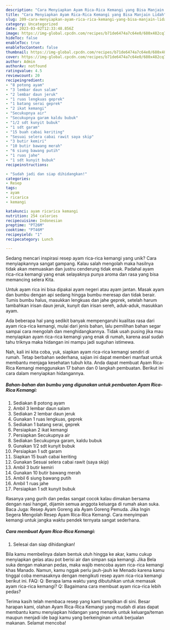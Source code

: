 ```yaml
---
description: "Cara Menyiapkan Ayam Rica-Rica Kemangi yang Bisa Manjain Lidah"
title: "Cara Menyiapkan Ayam Rica-Rica Kemangi yang Bisa Manjain Lidah"
slug: 209-cara-menyiapkan-ayam-rica-rica-kemangi-yang-bisa-manjain-lidah
category: Uncategorized
date: 2023-03-02T12:33:48.856Z
image: https://img-global.cpcdn.com/recipes/b71de6474a7c64e0/680x482cq70/ayam-rica-rica-kemangi-foto-resep-utama.jpg
hideToc: false
enableToc: true
enableTocContent: false
thumbnail: https://img-global.cpcdn.com/recipes/b71de6474a7c64e0/680x482cq70/ayam-rica-rica-kemangi-foto-resep-utama.jpg
cover: https://img-global.cpcdn.com/recipes/b71de6474a7c64e0/680x482cq70/ayam-rica-rica-kemangi-foto-resep-utama.jpg
author: Admin
authorAv: notfound
ratingvalue: 4.5
reviewcount: 20
recipeingredient:
- "8 potong ayam"
- "3 lembar daun salam"
- "2 lembar daun jeruk"
- "1 ruas lengkuas geprek"
- "1 batang serai geprek"
- "2 ikat kemangi"
- "Secukupnya air"
- "Secukupnya garam kaldu bubuk"
- "1/2 sdt kunyit bubuk"
- "1 sdt garam"
- "15 buah cabai keriting"
- "Sesuai selera cabai rawit saya skip"
- "3 butir kemiri"
- "10 butir bawang merah"
- "6 siung bawang putih"
- "1 ruas jahe"
- "1 sdt kunyit bubuk"
recipeinstructions:

- "Sudah jadi dan siap dihidangkan!"
categories:
- Resep
tags:
- ayam
- ricarica
- kemangi

katakunci: ayam ricarica kemangi 
nutrition: 254 calories
recipecuisine: Indonesian
preptime: "PT26M"
cooktime: "PT46M"
recipeyield: "1"
recipecategory: Lunch

---
```





Sedang mencari inspirasi resep ayam rica-rica kemangi yang unik? Cara menyiapkannya sangat gampang. Kalau salah mengolah maka hasilnya tidak akan memuaskan dan justru cenderung tidak enak. Padahal ayam rica-rica kemangi yang enak selayaknya punya aroma dan rasa yang bisa memancing selera Kita.





Untuk ayam rica ini bisa dipakai ayam negeri atau ayam jantan. Masak ayam dan bumbu dengan api sedang hingga bumbu meresap dan tidak berair. Tumis bumbu halus, masukkan lengkuas dan jahe geprek, setelah harum tambahkan irisan daun jeruk, kunyit dan irisan sereh, aduk-aduk, masukkan ayam.

Ada beberapa hal yang sedikit banyak mempengaruhi kualitas rasa dari ayam rica-rica kemangi, mulai dari jenis bahan, lalu pemilihan bahan segar sampai cara mengolah dan menghidangkannya. Tidak usah pusing jika mau menyiapkan ayam rica-rica kemangi yang enak di rumah, karena asal sudah tahu triknya maka hidangan ini mampu jadi suguhan istimewa.






Nah, kali ini kita coba, yuk, siapkan ayam rica-rica kemangi sendiri di rumah. Tetap berbahan sederhana, sajian ini dapat memberi manfaat untuk membantu menjaga kesehatan tubuh kita. Anda dapat membuat Ayam Rica-Rica Kemangi menggunakan 17 bahan dan 0 langkah pembuatan. Berikut ini cara dalam menyiapkan hidangannya.

<!--inarticleads1-->

##### Bahan-bahan dan bumbu yang digunakan untuk pembuatan Ayam Rica-Rica Kemangi:

1. Sediakan 8 potong ayam
1. Ambil 3 lembar daun salam
1. Sediakan 2 lembar daun jeruk
1. Gunakan 1 ruas lengkuas, geprek
1. Sediakan 1 batang serai, geprek
1. Persiapkan 2 ikat kemangi
1. Persiapkan Secukupnya air
1. Sediakan Secukupnya garam, kaldu bubuk
1. Gunakan 1/2 sdt kunyit bubuk
1. Persiapkan 1 sdt garam
1. Siapkan 15 buah cabai keriting
1. Gunakan Sesuai selera cabai rawit (saya skip)
1. Ambil 3 butir kemiri
1. Gunakan 10 butir bawang merah
1. Ambil 6 siung bawang putih
1. Ambil 1 ruas jahe
1. Persiapkan 1 sdt kunyit bubuk


Rasanya yang gurih dan pedas sangat cocok kalau dimakan bersama dengan nasi hangat, dijamin semua anggota keluarga di rumah akan suka. Baca Juga: Resep Ayam Goreng ala Ayam Goreng Pemuda. Jika Ingin Segera Mengolah Resep Ayam Rica-Rica Kemangi. Cara menyimpan kemangi untuk jangka waktu pendek ternyata sangat sederhana. 

<!--inarticleads2-->

##### Cara membuat Ayam Rica-Rica Kemangi:


1. Selesai dan siap dihidangkan!

Bila kamu membelinya dalam bentuk utuh hingga ke akar, kamu cukup menyiapkan gelas atau pot berisi air dan simpan saja kemangi. Jika Bela suka dengan makanan pedas, maka wajib mencoba ayam rica-rica kemangi khas Manado. Namun, kamu nggak perlu jauh-jauh ke Menado karena kamu tinggal coba memasaknya dengan mengikuti resep ayam rica-rica kemangi berikut ini. FAQ: Q: Berapa lama waktu yang dibutuhkan untuk memasak ayam rica-rica kemangi? Q: Bagaimana cara membuat ayam rica-rica lebih pedas? 

Terima kasih telah membaca resep yang kami tampilkan di sini. Besar harapan kami, olahan Ayam Rica-Rica Kemangi yang mudah di atas dapat membantu kamu menyiapkan hidangan yang menarik untuk keluarga/teman maupun menjadi ide bagi kamu yang berkeinginan untuk berjualan makanan. Selamat mencoba!
